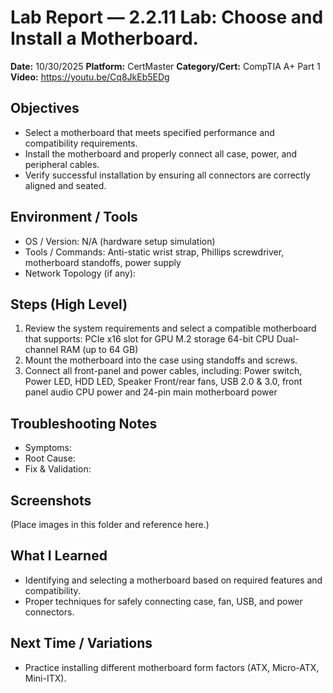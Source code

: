 # Lab Report — 2.2.11 Lab: Choose and Install a Motherboard.

**Date:** 10/30/2025 
**Platform:** CertMaster 
**Category/Cert:** CompTIA A+ Part 1  
**Video:** https://youtu.be/Cq8JkEb5EDg

## Objectives
- Select a motherboard that meets specified performance and compatibility requirements.
- Install the motherboard and properly connect all case, power, and peripheral cables.
- Verify successful installation by ensuring all connectors are correctly aligned and seated.

## Environment / Tools
- OS / Version: N/A (hardware setup simulation)
- Tools / Commands: Anti-static wrist strap, Phillips screwdriver, motherboard standoffs, power supply
- Network Topology (if any):

## Steps (High Level)
1. Review the system requirements and select a compatible motherboard that supports:
   PCIe x16 slot for GPU
   M.2 storage
   64-bit CPU
   Dual-channel RAM (up to 64 GB)
2. Mount the motherboard into the case using standoffs and screws.
3. Connect all front-panel and power cables, including:
   Power switch, Power LED, HDD LED, Speaker
   Front/rear fans, USB 2.0 & 3.0, front panel audio
   CPU power and 24-pin main motherboard power

## Troubleshooting Notes
- Symptoms:
- Root Cause:
- Fix & Validation:

## Screenshots
(Place images in this folder and reference here.)

## What I Learned
- Identifying and selecting a motherboard based on required features and compatibility.
- Proper techniques for safely connecting case, fan, USB, and power connectors.

## Next Time / Variations
- Practice installing different motherboard form factors (ATX, Micro-ATX, Mini-ITX).

